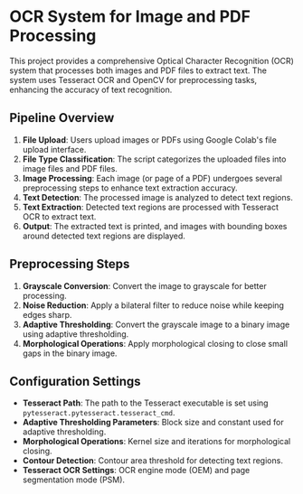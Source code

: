 # OCR System for Image and PDF Processing

This project provides a comprehensive Optical Character Recognition (OCR) system that processes both images and PDF files to extract text. The system uses Tesseract OCR and OpenCV for preprocessing tasks, enhancing the accuracy of text recognition.

## Pipeline Overview

1. **File Upload**: Users upload images or PDFs using Google Colab's file upload interface.
2. **File Type Classification**: The script categorizes the uploaded files into image files and PDF files.
3. **Image Processing**: Each image (or page of a PDF) undergoes several preprocessing steps to enhance text extraction accuracy.
4. **Text Detection**: The processed image is analyzed to detect text regions.
5. **Text Extraction**: Detected text regions are processed with Tesseract OCR to extract text.
6. **Output**: The extracted text is printed, and images with bounding boxes around detected text regions are displayed.

## Preprocessing Steps

1. **Grayscale Conversion**: Convert the image to grayscale for better processing.
2. **Noise Reduction**: Apply a bilateral filter to reduce noise while keeping edges sharp.
3. **Adaptive Thresholding**: Convert the grayscale image to a binary image using adaptive thresholding.
4. **Morphological Operations**: Apply morphological closing to close small gaps in the binary image.

## Configuration Settings

- **Tesseract Path**: The path to the Tesseract executable is set using `pytesseract.pytesseract.tesseract_cmd`.
- **Adaptive Thresholding Parameters**: Block size and constant used for adaptive thresholding.
- **Morphological Operations**: Kernel size and iterations for morphological closing.
- **Contour Detection**: Contour area threshold for detecting text regions.
- **Tesseract OCR Settings**: OCR engine mode (OEM) and page segmentation mode (PSM).
